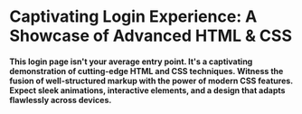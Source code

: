 
<h1>Captivating Login Experience: A Showcase of Advanced HTML & CSS</h1>
<h4>This login page isn't your average entry point. It's a captivating demonstration of cutting-edge HTML and CSS techniques. Witness the fusion of well-structured markup with the power of modern CSS features. Expect sleek animations, interactive elements, and a design that adapts flawlessly across devices.</h4>
